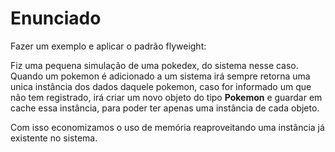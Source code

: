 # Enunciado

Fazer um exemplo e aplicar o padrão flyweight:

Fiz uma pequena simulação de uma pokedex, do sistema nesse caso. Quando um pokemon é adicionado a um sistema irá sempre retorna uma unica instância dos dados daquele pokemon, caso for informado um que não tem registrado, irá criar um novo objeto do tipo **Pokemon** e guardar em cache essa instância, para poder ter apenas uma instância de cada objeto. 

Com isso economizamos o uso de memória reaproveitando uma instância já existente no sistema.